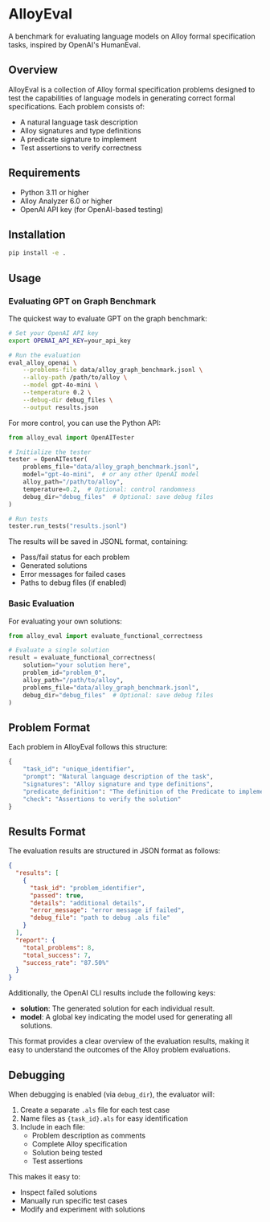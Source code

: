 # AlloyEval

A benchmark for evaluating language models on Alloy formal specification tasks, inspired by OpenAI's HumanEval.

## Overview

AlloyEval is a collection of Alloy formal specification problems designed to test the capabilities of language models in generating correct formal specifications. Each problem consists of:

- A natural language task description
- Alloy signatures and type definitions
- A predicate signature to implement
- Test assertions to verify correctness

## Requirements

- Python 3.11 or higher
- Alloy Analyzer 6.0 or higher
- OpenAI API key (for OpenAI-based testing)

## Installation

```bash
pip install -e .
```

## Usage

### Evaluating GPT on Graph Benchmark

The quickest way to evaluate GPT on the graph benchmark:

```bash
# Set your OpenAI API key
export OPENAI_API_KEY=your_api_key

# Run the evaluation
eval_alloy_openai \
    --problems-file data/alloy_graph_benchmark.jsonl \
    --alloy-path /path/to/alloy \
    --model gpt-4o-mini \
    --temperature 0.2 \
    --debug-dir debug_files \
    --output results.json
```

For more control, you can use the Python API:

```python
from alloy_eval import OpenAITester

# Initialize the tester
tester = OpenAITester(
    problems_file="data/alloy_graph_benchmark.jsonl",
    model="gpt-4o-mini",  # or any other OpenAI model
    alloy_path="/path/to/alloy",
    temperature=0.2,  # Optional: control randomness
    debug_dir="debug_files"  # Optional: save debug files
)

# Run tests
tester.run_tests("results.jsonl")
```

The results will be saved in JSONL format, containing:

- Pass/fail status for each problem
- Generated solutions
- Error messages for failed cases
- Paths to debug files (if enabled)

### Basic Evaluation

For evaluating your own solutions:

```python
from alloy_eval import evaluate_functional_correctness

# Evaluate a single solution
result = evaluate_functional_correctness(
    solution="your solution here",
    problem_id="problem_0",
    alloy_path="/path/to/alloy",
    problems_file="data/alloy_graph_benchmark.jsonl",
    debug_dir="debug_files"  # Optional: save debug files
)
```

## Problem Format

Each problem in AlloyEval follows this structure:

```python
{
    "task_id": "unique_identifier",
    "prompt": "Natural language description of the task",
    "signatures": "Alloy signature and type definitions",
    "predicate_definition": "The definition of the Predicate to implement",
    "check": "Assertions to verify the solution"
}
```

## Results Format

The evaluation results are structured in JSON format as follows:

```json
{
  "results": [
    {
      "task_id": "problem_identifier",
      "passed": true,
      "details": "additional details",
      "error_message": "error message if failed",
      "debug_file": "path to debug .als file"
    }
  ],
  "report": {
    "total_problems": 8,
    "total_success": 7,
    "success_rate": "87.50%"
  }
}
```

Additionally, the OpenAI CLI results include the following keys:

- **solution**: The generated solution for each individual result.
- **model**: A global key indicating the model used for generating all solutions.

This format provides a clear overview of the evaluation results, making it easy to understand the outcomes of the Alloy problem evaluations.

## Debugging

When debugging is enabled (via `debug_dir`), the evaluator will:

1. Create a separate `.als` file for each test case
2. Name files as `{task_id}.als` for easy identification
3. Include in each file:
   - Problem description as comments
   - Complete Alloy specification
   - Solution being tested
   - Test assertions

This makes it easy to:

- Inspect failed solutions
- Manually run specific test cases
- Modify and experiment with solutions
